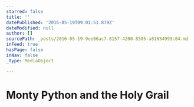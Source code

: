 ```yaml
---
starred: false
title: ''
datePublished: '2016-05-19T09:01:51.879Z'
dateModified: null
author: []
sourcePath: _posts/2016-05-19-9ee06ac7-8157-4200-8505-a81654993c04.md
inFeed: true
hasPage: false
inNav: false
_type: MediaObject

---
```

# Monty Python and the Holy Grail